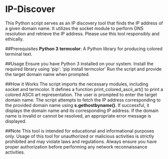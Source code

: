 # IP-Discover
This Python script serves as an IP discovery tool that finds the IP address of a given domain name. It utilizes the socket module to perform DNS resolution and retrieve the IP address. Please use this tool responsibly and ethically.

##Prerequisites
**Python 3**
**termcolor**: A Python library for producing colored terminal text.

##Usage
Ensure you have Python 3 installed on your system.
Install the required library using 'pip': 'pip install termcolor'
Run the script and provide the target domain name when prompted.

##How it Works
The script imports the necessary modules, including socket and termcolor.
It defines a function print_colored_ascii_art() to print a colored ASCII art representation.
The user is prompted to enter the target domain name.
The script attempts to fetch the IP address corresponding to the provided domain name using **s.gethostbyname()**.
If successful, it displays the domain name and its corresponding IP address.
If the domain name is invalid or cannot be resolved, an appropriate error message is displayed.

##Note
This tool is intended for educational and informational purposes only.
Usage of this tool for unauthorized or malicious activities is strictly prohibited and may violate laws and regulations.
Always ensure you have proper authorization before performing any network reconnaissance activities.
